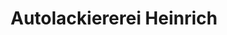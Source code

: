 ---
title: "Autolackiererei Heinrich"
url: /blankenfelde-mahlow/autolackiererei-heinrich/
shop: Autowerkstatt
---